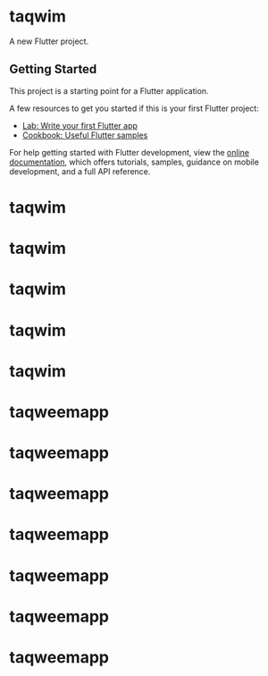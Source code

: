 # taqwim

A new Flutter project.

## Getting Started

This project is a starting point for a Flutter application.

A few resources to get you started if this is your first Flutter project:

- [Lab: Write your first Flutter app](https://docs.flutter.dev/get-started/codelab)
- [Cookbook: Useful Flutter samples](https://docs.flutter.dev/cookbook)

For help getting started with Flutter development, view the
[online documentation](https://docs.flutter.dev/), which offers tutorials,
samples, guidance on mobile development, and a full API reference.
# taqwim
# taqwim
# taqwim
# taqwim
# taqwim
# taqweemapp
# taqweemapp
# taqweemapp
# taqweemapp
# taqweemapp
# taqweemapp
# taqweemapp
